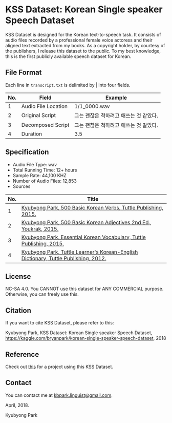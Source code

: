# KSS Dataset: Korean Single speaker Speech Dataset

KSS Dataset is designed for the Korean text-to-speech task. It consists of audio files recorded by a professional female voice actoress and their aligned text extracted from my books. As a copyright holder, by courtesy of the publishers, I release this dataset to the public. To my best knowledge,  this is the first publicly available speech dataset for Korean.

## File Format
Each line in `transcript.txt` is delimited by | into four fields.

|No.|Field|Example|
|--|--|--|
|1|Audio File Location|1/1_0000.wav|
|2|Original Script|그는 괜찮은 척하려고 애쓰는 것 같았다.|
|3|Decomposed Script|그는 괜찮은 척하려고 애쓰는 것 같았다.|
|4|Duration|3.5|

## Specification
* Audio File Type: wav
* Total Running Time: 12+ hours
* Sample Rate: 44,100 KHZ
* Number of Audio Files: 12,853
* Sources

|No.|Title|
|--|--|
|1|  [Kyubyong Park, 500 Basic Korean Verbs, Tuttle Publishing, 2015.](https://www.amazon.com/500-Basic-Korean-Verbs-Comprehensive/dp/0804846057/ref=sr_1_1?s=books&ie=UTF8&qid=1522911616&sr=1-1&keywords=kyubyong+park)|
|2|	[Kyubyong Park, 500 Basic Korean Adjectives 2nd Ed., Youkrak, 2015.](http://www.hanbooks.com/500bakoad.html)|
|3|	[Kyubyong Park, Essential Korean Vocabulary, Tuttle Publishing, 2015.](https://www.amazon.com/Essential-Korean-Vocabulary-Phrases-Fluently/dp/0804843252/ref=sr_1_3?s=books&ie=UTF8&qid=1522911806&sr=1-3&keywords=kyubyong+park)|
|4|	[Kyubyong Park, Tuttle Learner's Korean-English Dictionary, Tuttle Publishing, 2012.](https://www.amazon.com/Tuttle-Learners-Korean-English-Dictionary-Essential/dp/0804841500/ref=sr_1_8?s=books&ie=UTF8&qid=1522911806&sr=1-8&keywords=kyubyong+park)|

## License
NC-SA 4.0. You CANNOT use this dataset for ANY COMMERCIAL purpose. Otherwise, you can freely use this.

## Citation

If you want to cite KSS Dataset, please refer to this:

Kyubyong Park, KSS Dataset: Korean Single speaker Speech Dataset, https://kaggle.com/bryanpark/korean-single-speaker-speech-dataset, 2018

## Reference

Check out [this](https://github.com/Kyubyong/dc_tts) for a project using this KSS Dataset.

## Contact

You can contact me at kbpark.linguist@gmail.com.

April, 2018.

Kyubyong Park

